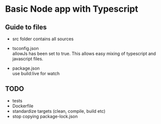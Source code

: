 
# Basic Node app with Typescript

## Guide to files

- src folder
  contains all sources

- tsconfig.json  
  allowJs has been set to true. This allows easy mixing of typescript and javascript files.

- package.json  
  use build:live for watch
  
## TODO

- tests
- Dockerfile
- standardize targets (clean, compile, build etc)
- stop copying package-lock.json
